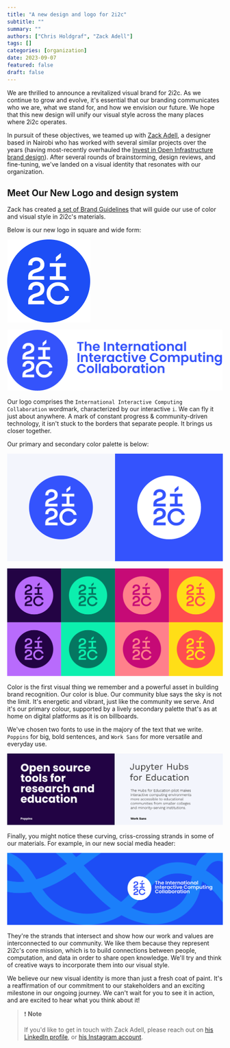```yaml
---
title: "A new design and logo for 2i2c"
subtitle: ""
summary: ""
authors: ["Chris Holdgraf", "Zack Adell"]
tags: []
categories: [organization]
date: 2023-09-07
featured: false
draft: false
---
```


We are thrilled to announce a revitalized visual brand for 2i2c.
As we continue to grow and evolve, it's essential that our branding communicates who we are, what we stand for, and how we envision our future.
We hope that this new design will unify our visual style across the many places where 2i2c operates.

In pursuit of these objectives, we teamed up with [Zack Adell](https://www.linkedin.com/in/zacharia-adell-230a3399), a designer based in Nairobi who has worked with several similar projects over the years (having most-recently overhauled the [Invest in Open Infrastructure brand design](https://investinopen.org/blog/introducing-our-new-logo-and-visual-identity/)).
After several rounds of brainstorming, design reviews, and fine-tuning, we've landed on a visual identity that resonates with our organization.

## Meet Our New Logo and design system

Zack has created [a set of Brand Guidelines](https://docs.google.com/presentation/d/1O36_yjTSKiXB9_yAnj4QnF_sob1z_GQmcfIVrZ_ymeY/edit?usp=sharing) that will guide our use of color and visual style in 2i2c's materials.

Below is our new logo in square and wide form:

![Our square logo](logo.png)

![Our wide logo](logo-wide.png)

Our logo comprises the `International Interactive Computing Collaboration` wordmark, characterized by our interactive `i`.
We can fly it just about anywhere.
A mark of constant progress & community-driven technology, it isn't stuck to the borders that separate people.
It brings us closer together.

Our primary and secondary color palette is below:

![Primary color palette](logo-colors-primary.png)

![Secondary color palette](logo-colors-secondary.png)

Color is the first visual thing we remember and a powerful asset in building brand recognition.
Our color is blue.
Our community blue says the sky is not the limit. It's energetic and vibrant, just like the community we serve.
And it's our primary colour, supported by a lively secondary palette that's as at home on digital platforms as it is on billboards.

We've chosen two fonts to use in the majory of the text that we write.
`Poppins` for big, bold sentences, and `Work Sans` for more versatile and everyday use.

![Examples of our two primary font choices](typography.png)

Finally, you might notice these curving, criss-crossing strands in some of our materials.
For example, in our new social media header:

![Twitter header image](header-twitter.png)

They're the strands that intersect and show how our work and values are interconnected to our community.
We like them because they represent 2i2c's core mission, which is to build connections between people, computation, and data in order to share open knowledge.
We'll try and think of creative ways to incorporate them into our visual style.

We believe our new visual identity is more than just a fresh coat of paint.
It's a reaffirmation of our commitment to our stakeholders and an exciting milestone in our ongoing journey.
We can't wait for you to see it in action, and are excited to hear what you think about it!

> ❗ **Note**
>
> If you'd like to get in touch with Zack Adell, please reach out on [his LinkedIn profile](https://www.linkedin.com/in/zacharia-adell-230a3399/), or [his Instagram account](https://www.instagram.com/iamzackadell/).